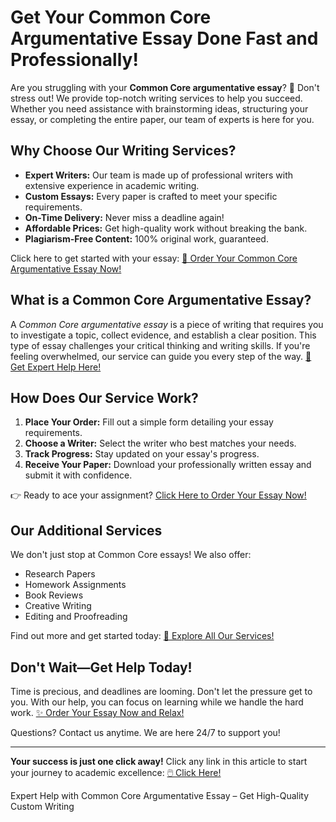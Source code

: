 <h1>Get Your Common Core Argumentative Essay Done Fast and Professionally!</h1>

<p>Are you struggling with your <strong>Common Core argumentative essay</strong>? 📝 Don't stress out! We provide top-notch writing services to help you succeed. Whether you need assistance with brainstorming ideas, structuring your essay, or completing the entire paper, our team of experts is here for you.</p>

<h2>Why Choose Our Writing Services?</h2>
<ul>
    <li><strong>Expert Writers:</strong> Our team is made up of professional writers with extensive experience in academic writing.</li>
    <li><strong>Custom Essays:</strong> Every paper is crafted to meet your specific requirements.</li>
    <li><strong>On-Time Delivery:</strong> Never miss a deadline again!</li>
    <li><strong>Affordable Prices:</strong> Get high-quality work without breaking the bank.</li>
    <li><strong>Plagiarism-Free Content:</strong> 100% original work, guaranteed.</li>
</ul>

<p>Click here to get started with your essay: <a href="https://tinyurl.com/topessay?keyword=common+core+argumentative+essay" target="_blank">📌 Order Your Common Core Argumentative Essay Now!</a></p>

<h2>What is a Common Core Argumentative Essay?</h2>
<p>A <em>Common Core argumentative essay</em> is a piece of writing that requires you to investigate a topic, collect evidence, and establish a clear position. This type of essay challenges your critical thinking and writing skills. If you're feeling overwhelmed, our service can guide you every step of the way. <a href="https://tinyurl.com/topessay?keyword=common+core+argumentative+essay" target="_blank">🚀 Get Expert Help Here!</a></p>

<h2>How Does Our Service Work?</h2>
<ol>
    <li><strong>Place Your Order:</strong> Fill out a simple form detailing your essay requirements.</li>
    <li><strong>Choose a Writer:</strong> Select the writer who best matches your needs.</li>
    <li><strong>Track Progress:</strong> Stay updated on your essay's progress.</li>
    <li><strong>Receive Your Paper:</strong> Download your professionally written essay and submit it with confidence.</li>
</ol>
<p>👉 Ready to ace your assignment? <a href="https://tinyurl.com/topessay?keyword=common+core+argumentative+essay" target="_blank">Click Here to Order Your Essay Now!</a></p>

<h2>Our Additional Services</h2>
<p>We don't just stop at Common Core essays! We also offer:</p>
<ul>
    <li>Research Papers</li>
    <li>Homework Assignments</li>
    <li>Book Reviews</li>
    <li>Creative Writing</li>
    <li>Editing and Proofreading</li>
</ul>
<p>Find out more and get started today: <a href="https://tinyurl.com/topessay?keyword=common+core+argumentative+essay" target="_blank">🎉 Explore All Our Services!</a></p>

<h2>Don't Wait—Get Help Today!</h2>
<p>Time is precious, and deadlines are looming. Don't let the pressure get to you. With our help, you can focus on learning while we handle the hard work. <a href="https://tinyurl.com/topessay?keyword=common+core+argumentative+essay" target="_blank">✨ Order Your Essay Now and Relax!</a></p>

<p>Questions? Contact us anytime. We are here 24/7 to support you!</p>

<hr>
<p><strong>Your success is just one click away!</strong> Click any link in this article to start your journey to academic excellence: <a href="https://tinyurl.com/topessay?keyword=common+core+argumentative+essay" target="_blank">🖱️ Click Here!</a></p>
Expert Help with Common Core Argumentative Essay – Get High-Quality Custom Writing

